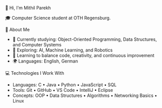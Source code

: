 👋 Hi, I'm Mithil Parekh

🎓 Computer Science student at OTH Regensburg.

🚀 About Me
- 🔭 Currently studying: Object-Oriented Programming, Data Structures, and Computer Systems
- 🌱 Exploring: AI, Machine Learning, and Robotics
- 🧠 Learning to balance code, creativity, and continuous improvement
- 🌍 Languages: English, German

💻 Technologies I Work With
 - Languages:   C • Java • Python • JavaScript • SQL
 - Tools:       Git • GitHub • VS Code • IntelliJ • Eclipse
 - Concepts:    OOP • Data Structures • Algorithms • Networking Basics • Linux

<!---
mrmiths/mrmiths is a ✨ special ✨ repository because its `README.md` (this file) appears on your GitHub profile.
You can click the Preview link to take a look at your changes.
--->
